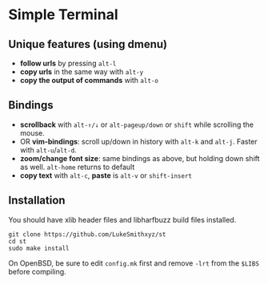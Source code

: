 # Simple Terminal

## Unique features (using dmenu)

+ **follow urls** by pressing `alt-l`
+ **copy urls** in the same way with `alt-y`
+ **copy the output of commands** with `alt-o`

## Bindings 

+ **scrollback** with `alt-↑/↓` or `alt-pageup/down` or `shift` while scrolling the
  mouse.
+ OR **vim-bindings**: scroll up/down in history with `alt-k` and `alt-j`.
  Faster with `alt-u`/`alt-d`.
+ **zoom/change font size**: same bindings as above, but holding down shift as
  well. `alt-home` returns to default
+ **copy text** with `alt-c`, **paste** is `alt-v` or `shift-insert`

## Installation 

You should have xlib header files and libharfbuzz build files installed.

```
git clone https://github.com/LukeSmithxyz/st
cd st
sudo make install
```

On OpenBSD, be sure to edit `config.mk` first and remove `-lrt` from the
`$LIBS` before compiling.
